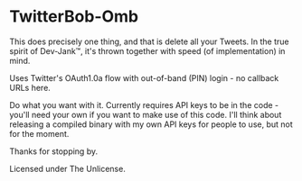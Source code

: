 # TwitterBob-Omb

This does precisely one thing, and that is delete all your Tweets.
In the true spirit of Dev-Jank™, it's thrown together with speed (of implementation) in mind.

Uses Twitter's OAuth1.0a flow with out-of-band (PIN) login - no callback URLs here.

Do what you want with it. Currently requires API keys to be in the code - you'll need your own if you want to make use of this code.
I'll think about releasing a compiled binary with my own API keys for people to use, but not for the moment.

Thanks for stopping by.

Licensed under The Unlicense.
